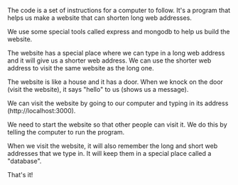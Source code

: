 The code is a set of instructions for a computer to follow. It's a program that helps us make a website that can shorten long web addresses.

We use some special tools called express and mongodb to help us build the website.

The website has a special place where we can type in a long web address and it will give us a shorter web address. We can use the shorter web address to visit the same website as the long one.

The website is like a house and it has a door. When we knock on the door (visit the website), it says "hello" to us (shows us a message).

We can visit the website by going to our computer and typing in its address (http://localhost:3000).

We need to start the website so that other people can visit it. We do this by telling the computer to run the program.

When we visit the website, it will also remember the long and short web addresses that we type in. It will keep them in a special place called a "database".

That's it!